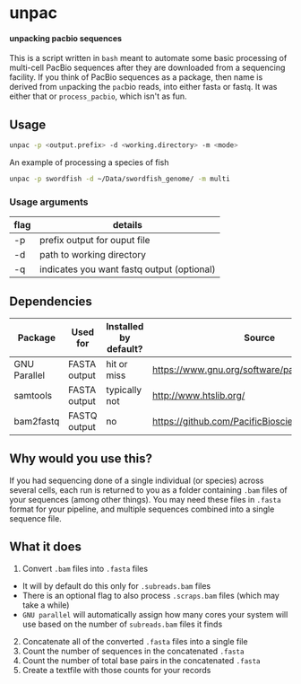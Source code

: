 # unpac
#### unpacking pacbio sequences
This is a script written in `bash` meant to automate some basic processing of multi-cell PacBio sequences after they are downloaded from a sequencing facility. If you think of PacBio sequences as a package, then name is derived from `un`packing the `pac`bio reads, into either fast`a` or fast`q`. It was either that or `process_pacbio`, which isn't as fun.

## Usage
```sh
unpac -p <output.prefix> -d <working.directory> -m <mode>
```
An example of processing a species of fish
```sh
unpac -p swordfish -d ~/Data/swordfish_genome/ -m multi
```
### Usage arguments
| flag |  details |
|---|---|
-p <prefix>       | prefix output for ouput file
-d <directory>    | path to working directory
-q                | indicates you want fastq output (optional)
 

## Dependencies
|Package|Used for|Installed by default?|Source|
|---|---|---|---|
|GNU Parallel | FASTA output | hit or miss | https://www.gnu.org/software/parallel/  |
|samtools   | FASTA output |typically not | http://www.htslib.org/   |
|bam2fastq | FASTQ output | no | https://github.com/PacificBiosciences/pbbioconda |

## Why would you use this?
If you had sequencing done of a single individual (or species) across several cells, each run is returned to you as a folder containing `.bam` files of your sequences (among other things). You may need these files in `.fasta` format for your pipeline, and multiple sequences combined into a single sequence file.

## What it does
1. Convert `.bam` files into `.fasta` files
  * It will by default do this only for `.subreads.bam` files
  * There is an optional flag to also process `.scraps.bam` files (which may take a while)
  * `GNU parallel` will automatically assign how many cores your system will use based on the number of `subreads.bam` files it finds
2. Concatenate all of the converted `.fasta` files into a single file
3. Count the number of sequences in the concatenated `.fasta`
4. Count the number of total base pairs in the concatenated `.fasta`
5. Create a textfile with those counts for your records
